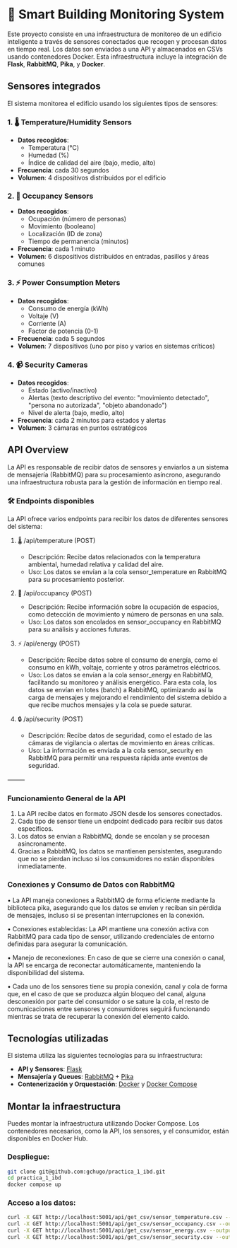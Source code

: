 # 📡 Smart Building Monitoring System

Este proyecto consiste en una infraestructura de monitoreo de un edificio inteligente a través de sensores conectados que recogen y procesan datos en tiempo real. Los datos son enviados a una API y almacenados en CSVs usando contenedores Docker. Esta infraestructura incluye la integración de **Flask**, **RabbitMQ**, **Pika**, y **Docker**.

## Sensores integrados

El sistema monitorea el edificio usando los siguientes tipos de sensores:

### 1. 🌡️ Temperature/Humidity Sensors
- **Datos recogidos**: 
  - Temperatura (°C)
  - Humedad (%)
  - Índice de calidad del aire (bajo, medio, alto)
- **Frecuencia**: cada 30 segundos
- **Volumen**: 4 dispositivos distribuidos por el edificio

### 2. 👥 Occupancy Sensors
- **Datos recogidos**:
  - Ocupación (número de personas)
  - Movimiento (booleano)
  - Localización (ID de zona)
  - Tiempo de permanencia (minutos)
- **Frecuencia**: cada 1 minuto
- **Volumen**: 6 dispositivos distribuidos en entradas, pasillos y áreas comunes

### 3. ⚡ Power Consumption Meters
- **Datos recogidos**:
  - Consumo de energía (kWh)
  - Voltaje (V)
  - Corriente (A)
  - Factor de potencia (0-1)
- **Frecuencia**: cada 5 segundos
- **Volumen**: 7 dispositivos (uno por piso y varios en sistemas críticos)

### 4. 📹 Security Cameras
- **Datos recogidos**:
  - Estado (activo/inactivo)
  - Alertas (texto descriptivo del evento: "movimiento detectado", "persona no autorizada", "objeto abandonado")
  - Nivel de alerta (bajo, medio, alto)
- **Frecuencia**: cada 2 minutos para estados y alertas
- **Volumen**: 3 cámaras en puntos estratégicos
## API Overview

La API es responsable de recibir datos de sensores y enviarlos a un sistema de mensajería (RabbitMQ) para su procesamiento asíncrono, asegurando una infraestructura robusta para la gestión de información en tiempo real.

### 🛠️ Endpoints disponibles

La API ofrece varios endpoints para recibir los datos de diferentes sensores del sistema:

1. 🌡️ /api/temperature (POST)
	- Descripción: Recibe datos relacionados con la temperatura ambiental, humedad relativa y calidad del aire.
	- Uso: Los datos se envían a la cola sensor_temperature en RabbitMQ para su procesamiento posterior.

2. 👥 /api/occupancy (POST)
	- Descripción: Recibe información sobre la ocupación de espacios, como detección de movimiento y número de personas en una sala.
	- Uso: Los datos son encolados en sensor_occupancy en RabbitMQ para su análisis y acciones futuras.

3. ⚡ /api/energy (POST)
   	- Descripción: Recibe datos sobre el consumo de energía, como el consumo en kWh, voltaje, corriente y otros parámetros eléctricos.
	- Uso: Los datos se envían a la cola sensor_energy en RabbitMQ, facilitando su monitoreo y análisis energético. Para esta cola, los datos se envían en lotes (batch) a RabbitMQ, optimizando así la carga de mensajes y mejorando el rendimiento del sistema debido a que recibe muchos mensajes y la cola se puede saturar.

4. 🔒 /api/security (POST)
	- Descripción: Recibe datos de seguridad, como el estado de las cámaras de vigilancia o alertas de movimiento en áreas críticas.
	- Uso: La información es enviada a la cola sensor_security en RabbitMQ para permitir una respuesta rápida ante eventos de seguridad.

⸻

### Funcionamiento General de la API
1.	La API recibe datos en formato JSON desde los sensores conectados.
2.	Cada tipo de sensor tiene un endpoint dedicado para recibir sus datos específicos.
3.	Los datos se envían a RabbitMQ, donde se encolan y se procesan asíncronamente.
4.	Gracias a RabbitMQ, los datos se mantienen persistentes, asegurando que no se pierdan incluso si los consumidores no están disponibles inmediatamente.

### Conexiones y Consumo de Datos con RabbitMQ
• La API maneja conexiones a RabbitMQ de forma eficiente mediante la biblioteca pika, asegurando que los datos se envíen y reciban sin pérdida de mensajes, incluso si se presentan interrupciones en la conexión.

• Conexiones establecidas: La API mantiene una conexión activa con RabbitMQ para cada tipo de sensor, utilizando credenciales de entorno definidas para asegurar la comunicación.

• Manejo de reconexiones: En caso de que se cierre una conexión o canal, la API se encarga de reconectar automáticamente, manteniendo la disponibilidad del sistema.

• Cada uno de los sensores tiene su propia conexión, canal y cola de forma que, en el caso de que se produzca algún bloqueo del canal, alguna desconexión por parte del consumidor o se sature la cola, el resto de comunicaciones entre sensores y consumidores seguirá funcionando mientras se trata de recuperar la conexión del elemento caido.

## Tecnologías utilizadas

El sistema utiliza las siguientes tecnologías para su infraestructura:

- **API y Sensores**: [Flask](https://flask.palletsprojects.com/)
- **Mensajería y Queues**: [RabbitMQ](https://www.rabbitmq.com/) + [Pika](https://pika.readthedocs.io/en/stable/)
- **Contenerización y Orquestación**: [Docker](https://www.docker.com/) y [Docker Compose](https://docs.docker.com/compose/)

## Montar la infraestructura

Puedes montar la infraestructura utilizando Docker Compose. Los contenedores necesarios, como la API, los sensores, y el consumidor, están disponibles en Docker Hub.

### Despliegue:
   ```bash
   git clone git@github.com:gchugo/practica_1_ibd.git
   cd practica_1_ibd
   docker compose up
   ```
### Acceso a los datos:
   ```bash
   curl -X GET http://localhost:5001/api/get_csv/sensor_temperature.csv --output sensor_temperature.csv
   curl -X GET http://localhost:5001/api/get_csv/sensor_occupancy.csv --output sensor_occupancy.csv
   curl -X GET http://localhost:5001/api/get_csv/sensor_energy.csv --output sensor_energy.csv
   curl -X GET http://localhost:5001/api/get_csv/sensor_security.csv --output sensor_security.csv
   ```
